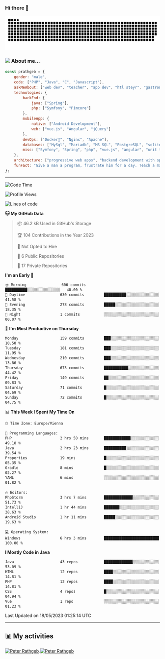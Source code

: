 ### Hi there 👋

<div align="center">
  <img  src="https://github.com/1999AZZAR/1999AZZAR/blob/main/resources/img/grid-snake.svg"
       alt="snake" />
</div>

### <img src="https://media.giphy.com/media/VgCDAzcKvsR6OM0uWg/giphy.gif" width="50"> About me...  

```javascript
const prathgeb = {
    gender: "male",
    code: ["PHP", "Java", "C", "Javascript"],
    askMeAbout: ["web dev", "teacher", "app dev", "htl steyr", "gastronaut"],
    technologies: {
        backEnd: {
            java: ["Spring"],
            php: ["Symfony", "Pimcore"]
        },
        mobileApp: {
            native: ["Android Development"],
            web: ["vue.js", "Angular", "jQuery"]
        },
        devOps: ["Docker🐳", "Nginx", "Apache"],
        databases: ["MySql", "Mariadb", "MS SQL", "PostgreSQL", "sqlite"],
        misc: ["Symfony", "Spring", "php", "vue.js", "angular", "unit testing", "ci/cd using github actions"]
    },
    architecture: ["progressive web apps", "backend development with spring", "backend development with symfony"],
    funFact: "Give a man a program, frustrate him for a day. Teach a man to program, frustrate him for a lifetime."
};
```

---
<!--START_SECTION:waka-->
![Code Time](http://img.shields.io/badge/Code%20Time-214%20hrs%2025%20mins-blue)

![Profile Views](http://img.shields.io/badge/Profile%20Views-0-blue)

![Lines of code](https://img.shields.io/badge/From%20Hello%20World%20I%27ve%20Written-2.5%20million%20lines%20of%20code-blue)

**🐱 My GitHub Data** 

> 📦 46.2 kB Used in GitHub's Storage 
 > 
> 🏆 104 Contributions in the Year 2023
 > 
> 🚫 Not Opted to Hire
 > 
> 📜 6 Public Repositories 
 > 
> 🔑 17 Private Repositories 
 > 
**I'm an Early 🐤** 

```text
🌞 Morning                606 commits         ██████████░░░░░░░░░░░░░░░   40.00 % 
🌆 Daytime                630 commits         ██████████░░░░░░░░░░░░░░░   41.58 % 
🌃 Evening                278 commits         █████░░░░░░░░░░░░░░░░░░░░   18.35 % 
🌙 Night                  1 commits           ░░░░░░░░░░░░░░░░░░░░░░░░░   00.07 % 
```
📅 **I'm Most Productive on Thursday** 

```text
Monday                   159 commits         ███░░░░░░░░░░░░░░░░░░░░░░   10.50 % 
Tuesday                  181 commits         ███░░░░░░░░░░░░░░░░░░░░░░   11.95 % 
Wednesday                210 commits         ███░░░░░░░░░░░░░░░░░░░░░░   13.86 % 
Thursday                 673 commits         ███████████░░░░░░░░░░░░░░   44.42 % 
Friday                   149 commits         ██░░░░░░░░░░░░░░░░░░░░░░░   09.83 % 
Saturday                 71 commits          █░░░░░░░░░░░░░░░░░░░░░░░░   04.69 % 
Sunday                   72 commits          █░░░░░░░░░░░░░░░░░░░░░░░░   04.75 % 
```


📊 **This Week I Spent My Time On** 

```text
🕑︎ Time Zone: Europe/Vienna

💬 Programming Languages: 
PHP                      2 hrs 58 mins       ████████████░░░░░░░░░░░░░   49.18 % 
Java                     2 hrs 23 mins       ██████████░░░░░░░░░░░░░░░   39.54 % 
Properties               19 mins             █░░░░░░░░░░░░░░░░░░░░░░░░   05.35 % 
Gradle                   8 mins              █░░░░░░░░░░░░░░░░░░░░░░░░   02.27 % 
YAML                     6 mins              ░░░░░░░░░░░░░░░░░░░░░░░░░   01.82 % 

🔥 Editors: 
PhpStorm                 3 hrs 7 mins        █████████████░░░░░░░░░░░░   51.73 % 
IntelliJ                 1 hr 44 mins        ███████░░░░░░░░░░░░░░░░░░   28.63 % 
Android Studio           1 hr 11 mins        █████░░░░░░░░░░░░░░░░░░░░   19.63 % 

💻 Operating System: 
Windows                  6 hrs 3 mins        █████████████████████████   100.00 % 
```

**I Mostly Code in Java** 

```text
Java                     43 repos            █████████████░░░░░░░░░░░░   53.09 % 
HTML                     12 repos            ████░░░░░░░░░░░░░░░░░░░░░   14.81 % 
PHP                      12 repos            ████░░░░░░░░░░░░░░░░░░░░░   14.81 % 
CSS                      4 repos             █░░░░░░░░░░░░░░░░░░░░░░░░   04.94 % 
Vue                      1 repo              ░░░░░░░░░░░░░░░░░░░░░░░░░   01.23 % 
```




 Last Updated on 18/05/2023 01:25:14 UTC
<!--END_SECTION:waka-->

---
  ## 📊 My activities
  <a href="https://github.com/prathgeb">
    <img width=450 height=170 align="center" alt="Peter Rathgeb" src="https://github-readme-stats.vercel.app/api?username=prathgeb&include_all_commits=true&count_private=true&theme=midnight-purple&show_icons=true&bg_color=0D1117&hide_border=true" />
  </a>
  <a href="https://github.com/prathgeb">
    <img align="center" alt="Peter Rathgeb" src="https://github-readme-stats.vercel.app/api/top-langs/?username=prathgeb&include_all_commits=true&count_private=true&theme=midnight-purple&show_icons=true&layout=compact&bg_color=0D1117&hide_border=true" />
  </a>
